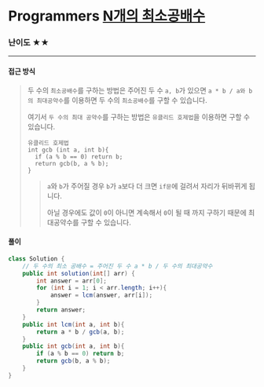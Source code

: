 # Programmers [N개의 최소공배수](https://school.programmers.co.kr/learn/courses/30/lessons/12953)

### 난이도 ★★

---

#### 접근 방식

> 두 수의 `최소공배수`를 구하는 방법은 주어진 두 수 `a, b`가 있으면 `a * b / a와 b의 최대공약수`를 이용하면 두 수의 `최소공배수`를 구할 수 있습니다.
>
> 여기서 `두 수의 최대 공약수`를 구하는 방법은 `유클리드 호제법`을 이용하면 구할 수 있습니다.
>
> ```
> 유클리드 호제법
> int gcb (int a, int b){
> 	if (a % b == 0) return b;
> 	return gcb(b, a % b);
> }
> ```
>
> > `a`와 `b`가 주어질 경우 `b`가 `a`보다 더 크면 `if문`에 걸려서 자리가 뒤바뀌게 됩니다.
> >
> > 아닐 경우에도 값이 `0`이 아니면 계속해서 `0`이 될 때 까지 구하기 때문에 최대공약수를 구할 수 있습니다.

#### 풀이

```java
class Solution {
    // 두 수의 최소 공배수 = 주어진 두 수 a * b / 두 수의 최대공약수
    public int solution(int[] arr) {
        int answer = arr[0];
        for (int i = 1; i < arr.length; i++){
            answer = lcm(answer, arr[i]);
        }
        return answer;
    }
    public int lcm(int a, int b){
        return a * b / gcb(a, b);
    }
    public int gcb(int a, int b){
        if (a % b == 0) return b;
        return gcb(b, a % b);
    }
}
```

